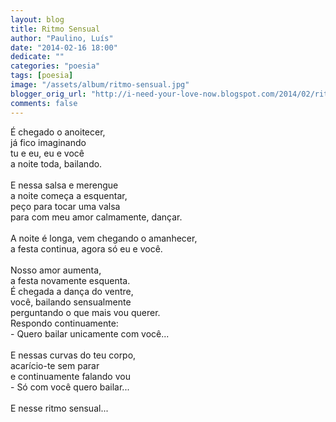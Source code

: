 ```yaml
---
layout: blog
title: Ritmo Sensual
author: "Paulino, Luís"
date: "2014-02-16 18:00"
dedicate: ""
categories: "poesia"
tags: [poesia]
image: "/assets/album/ritmo-sensual.jpg"
blogger_orig_url: "http://i-need-your-love-now.blogspot.com/2014/02/ritmo-sensual.html"
comments: false
---
```


É chegado o anoitecer,\
já fico imaginando\
tu e eu, eu e você\
a noite toda, bailando.\
\
E nessa salsa e merengue\
a noite começa a esquentar,\
peço para tocar uma valsa\
para com meu amor calmamente, dançar.\
\
A noite é longa, vem chegando o amanhecer,\
a festa continua, agora só eu e você.\
\
Nosso amor aumenta,\
a festa novamente esquenta.\
É chegada a dança do ventre,\
você, bailando sensualmente\
perguntando o que mais vou querer.\
Respondo continuamente:\
\- Quero bailar unicamente com você...\
\
E nessas curvas do teu corpo,\
acarício-te sem parar\
e continuamente falando vou\
\- Só com você quero bailar...\
\
E nesse ritmo sensual...
